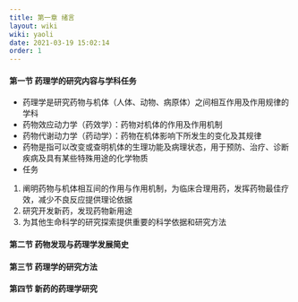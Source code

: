 ```yaml
---
title: 第一章 绪言
layout: wiki
wiki: yaoli
date: 2021-03-19 15:02:14
order: 1
---
```


#### 第一节 药理学的研究内容与学科任务

+ 药理学是研究药物与机体（人体、动物、病原体）之间相互作用及作用规律的学科
+ 药物效应动力学（药效学）：药物对机体的作用及作用机制
+ 药物代谢动力学（药动学）：药物在机体影响下所发生的变化及其规律
+ 药物是指可以改变或查明机体的生理功能及病理状态，用于预防、治疗、诊断疾病及具有某些特殊用途的化学物质
+ 任务
<!--more-->
  1. 阐明药物与机体相互间的作用与作用机制，为临床合理用药，发挥药物最佳疗效，减少不良反应提供理论依据
  2. 研究开发新药，发现药物新用途
  3. 为其他生命科学的研究探索提供重要的科学依据和研究方法

#### 第二节 药物发现与药理学发展简史

#### 第三节 药理学的研究方法

#### 第四节 新药的药理学研究